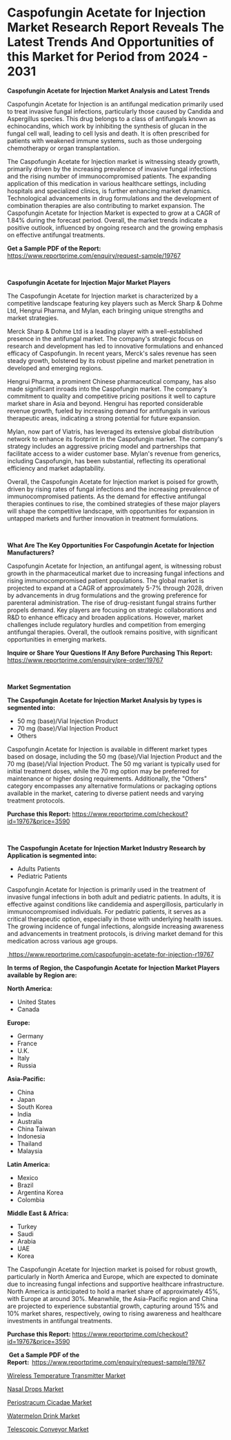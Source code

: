 <p><h1>Caspofungin Acetate for Injection Market Research Report Reveals The Latest Trends And Opportunities of this Market for Period from 2024 - 2031</h1></p><p><strong>Caspofungin Acetate for Injection Market Analysis and Latest Trends</strong></p>
<p><p>Caspofungin Acetate for Injection is an antifungal medication primarily used to treat invasive fungal infections, particularly those caused by Candida and Aspergillus species. This drug belongs to a class of antifungals known as echinocandins, which work by inhibiting the synthesis of glucan in the fungal cell wall, leading to cell lysis and death. It is often prescribed for patients with weakened immune systems, such as those undergoing chemotherapy or organ transplantation.</p><p>The Caspofungin Acetate for Injection market is witnessing steady growth, primarily driven by the increasing prevalence of invasive fungal infections and the rising number of immunocompromised patients. The expanding application of this medication in various healthcare settings, including hospitals and specialized clinics, is further enhancing market dynamics. Technological advancements in drug formulations and the development of combination therapies are also contributing to market expansion. The Caspofungin Acetate for Injection Market is expected to grow at a CAGR of 1.84% during the forecast period. Overall, the market trends indicate a positive outlook, influenced by ongoing research and the growing emphasis on effective antifungal treatments.</p></p>
<p><strong>Get a Sample PDF of the Report:&nbsp;</strong> <a href="https://www.reportprime.com/enquiry/request-sample/19767?utm_campaign=1833&utm_medium=2&utm_source=Github&utm_content=ia&utm_term=02122024&utm_id=caspofungin-acetate-for-injection">https://www.reportprime.com/enquiry/request-sample/19767</a></p>
<p>&nbsp;</p>
<p><strong>Caspofungin Acetate for Injection Major Market Players</strong></p>
<p><p>The Caspofungin Acetate for Injection market is characterized by a competitive landscape featuring key players such as Merck Sharp & Dohme Ltd, Hengrui Pharma, and Mylan, each bringing unique strengths and market strategies.</p><p>Merck Sharp & Dohme Ltd is a leading player with a well-established presence in the antifungal market. The company's strategic focus on research and development has led to innovative formulations and enhanced efficacy of Caspofungin. In recent years, Merck's sales revenue has seen steady growth, bolstered by its robust pipeline and market penetration in developed and emerging regions.</p><p>Hengrui Pharma, a prominent Chinese pharmaceutical company, has also made significant inroads into the Caspofungin market. The company's commitment to quality and competitive pricing positions it well to capture market share in Asia and beyond. Hengrui has reported considerable revenue growth, fueled by increasing demand for antifungals in various therapeutic areas, indicating a strong potential for future expansion.</p><p>Mylan, now part of Viatris, has leveraged its extensive global distribution network to enhance its footprint in the Caspofungin market. The company's strategy includes an aggressive pricing model and partnerships that facilitate access to a wider customer base. Mylan's revenue from generics, including Caspofungin, has been substantial, reflecting its operational efficiency and market adaptability.</p><p>Overall, the Caspofungin Acetate for Injection market is poised for growth, driven by rising rates of fungal infections and the increasing prevalence of immunocompromised patients. As the demand for effective antifungal therapies continues to rise, the combined strategies of these major players will shape the competitive landscape, with opportunities for expansion in untapped markets and further innovation in treatment formulations.</p></p>
<p>&nbsp;</p>
<p><strong>What Are The Key Opportunities For Caspofungin Acetate for Injection Manufacturers?</strong></p>
<p><p>Caspofungin Acetate for Injection, an antifungal agent, is witnessing robust growth in the pharmaceutical market due to increasing fungal infections and rising immunocompromised patient populations. The global market is projected to expand at a CAGR of approximately 5-7% through 2028, driven by advancements in drug formulations and the growing preference for parenteral administration. The rise of drug-resistant fungal strains further propels demand. Key players are focusing on strategic collaborations and R&D to enhance efficacy and broaden applications. However, market challenges include regulatory hurdles and competition from emerging antifungal therapies. Overall, the outlook remains positive, with significant opportunities in emerging markets.</p></p>
<p><strong>Inquire or Share Your Questions If Any Before Purchasing This Report:</strong> <a href="https://www.reportprime.com/enquiry/pre-order/19767?utm_campaign=1833&utm_medium=2&utm_source=Github&utm_content=ia&utm_term=02122024&utm_id=caspofungin-acetate-for-injection">https://www.reportprime.com/enquiry/pre-order/19767</a></p>
<p>&nbsp;</p>
<p><strong>Market Segmentation</strong></p>
<p><strong>The Caspofungin Acetate for Injection Market Analysis by types is segmented into:</strong></p>
<p><ul><li>50 mg (base)/Vial Injection Product</li><li>70 mg (base)/Vial Injection Product</li><li>Others</li></ul></p>
<p><p>Caspofungin Acetate for Injection is available in different market types based on dosage, including the 50 mg (base)/Vial Injection Product and the 70 mg (base)/Vial Injection Product. The 50 mg variant is typically used for initial treatment doses, while the 70 mg option may be preferred for maintenance or higher dosing requirements. Additionally, the "Others" category encompasses any alternative formulations or packaging options available in the market, catering to diverse patient needs and varying treatment protocols.</p></p>
<p><strong>Purchase this Report:&nbsp;</strong><a href="https://www.reportprime.com/checkout?id=19767&price=3590&utm_campaign=1833&utm_medium=2&utm_source=Github&utm_content=ia&utm_term=02122024&utm_id=caspofungin-acetate-for-injection">https://www.reportprime.com/checkout?id=19767&price=3590</a></p>
<p>&nbsp;</p>
<p><strong>The Caspofungin Acetate for Injection Market Industry Research by Application is segmented into:</strong></p>
<p><ul><li>Adults Patients</li><li>Pediatric Patients</li></ul></p>
<p><p>Caspofungin Acetate for Injection is primarily used in the treatment of invasive fungal infections in both adult and pediatric patients. In adults, it is effective against conditions like candidemia and aspergillosis, particularly in immunocompromised individuals. For pediatric patients, it serves as a critical therapeutic option, especially in those with underlying health issues. The growing incidence of fungal infections, alongside increasing awareness and advancements in treatment protocols, is driving market demand for this medication across various age groups.</p></p>
<p><a href="https://www.reportprime.com/caspofungin-acetate-for-injection-r19767?utm_campaign=1833&utm_medium=2&utm_source=Github&utm_content=ia&utm_term=02122024&utm_id=caspofungin-acetate-for-injection">&nbsp;https://www.reportprime.com/caspofungin-acetate-for-injection-r19767</a></p>
<p><strong>In terms of Region, the Caspofungin Acetate for Injection Market Players available by Region are:</strong></p>
<p>
    <p> <strong> North America: </strong>
        <ul>
            <li>United States</li>
            <li>Canada</li>
        </ul>
        </p> 
    <p> <strong> Europe: </strong>
        <ul>
            <li>Germany</li>
            <li>France</li>
            <li>U.K.</li>
            <li>Italy</li>
            <li>Russia</li>
        </ul>
        </p> 
    <p> <strong> Asia-Pacific: </strong>
        <ul>
            <li>China</li>
            <li>Japan</li>
            <li>South Korea</li>
            <li>India</li>
            <li>Australia</li>
            <li>China Taiwan</li>
            <li>Indonesia</li>
            <li>Thailand</li>
            <li>Malaysia</li>
        </ul>
        </p> 
    <p> <strong> Latin America: </strong>
        <ul>
            <li>Mexico</li>
            <li>Brazil</li>
            <li>Argentina Korea</li>
            <li>Colombia</li>
        </ul>
        </p> 
    <p> <strong> Middle East & Africa: </strong>
        <ul>
            <li>Turkey</li>
            <li>Saudi</li>
            <li>Arabia</li>
            <li>UAE</li>
            <li>Korea</li>
        </ul>
    </p>
    </p>
<p><p>The Caspofungin Acetate for Injection market is poised for robust growth, particularly in North America and Europe, which are expected to dominate due to increasing fungal infections and supportive healthcare infrastructure. North America is anticipated to hold a market share of approximately 45%, with Europe at around 30%. Meanwhile, the Asia-Pacific region and China are projected to experience substantial growth, capturing around 15% and 10% market shares, respectively, owing to rising awareness and healthcare investments in antifungal treatments.</p></p>
<p><strong>Purchase this Report: </strong><a href="https://www.reportprime.com/checkout?id=19767&price=3590&utm_campaign=1833&utm_medium=2&utm_source=Github&utm_content=ia&utm_term=02122024&utm_id=caspofungin-acetate-for-injection">https://www.reportprime.com/checkout?id=19767&price=3590</a></p>
<p>&nbsp;<strong>Get a Sample PDF of the Report:&nbsp;&nbsp;</strong><a href="https://www.reportprime.com/enquiry/request-sample/19767?utm_campaign=1833&utm_medium=2&utm_source=Github&utm_content=ia&utm_term=02122024&utm_id=caspofungin-acetate-for-injection">https://www.reportprime.com/enquiry/request-sample/19767</a></p>
<p><strong></strong></p>
<p><p><a href="https://www.linkedin.com/pulse/wireless-temperature-transmitter-market-velocity-142-cagr-trajectory-q9bxe?utm_campaign=1833&utm_medium=2&utm_source=Github&utm_content=ia&utm_term=02122024&utm_id=caspofungin-acetate-for-injection">Wireless Temperature Transmitter Market</a></p><p><a href="https://www.linkedin.com/pulse/market-growth-revenue-projections-nasal-drops-industry-62-cagr-7wcze?utm_campaign=1833&utm_medium=2&utm_source=Github&utm_content=ia&utm_term=02122024&utm_id=caspofungin-acetate-for-injection">Nasal Drops Market</a></p><p><a href="https://issuu.com/reportprime-2/docs/periostracum-cicadae-market-size-2030.pptx?utm_campaign=1833&utm_medium=2&utm_source=Github&utm_content=ia&utm_term=02122024&utm_id=caspofungin-acetate-for-injection">Periostracum Cicadae Market</a></p><p><a href="https://issuu.com/reportprime-2/docs/watermelon-drink-market-size-2030.pptx?utm_campaign=1833&utm_medium=2&utm_source=Github&utm_content=ia&utm_term=02122024&utm_id=caspofungin-acetate-for-injection">Watermelon Drink Market</a></p><p><a href="https://www.linkedin.com/pulse/telescopic-conveyor-market-trend-analysis-forecasts-rapid-growth-c82ae?utm_campaign=1833&utm_medium=2&utm_source=Github&utm_content=ia&utm_term=02122024&utm_id=caspofungin-acetate-for-injection">Telescopic Conveyor Market</a></p></p>